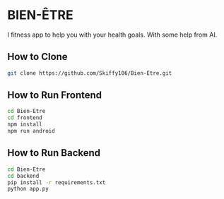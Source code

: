 # BIEN-ÊTRE
I fitness app to help you with your health goals. With some help from AI.

## How to Clone
```bash
git clone https://github.com/Skiffy106/Bien-Etre.git
```

## How to Run Frontend
```bash
cd Bien-Etre
cd frontend
npm install
npm run android
```

## How to Run Backend
```bash
cd Bien-Etre
cd backend
pip install -r requirements.txt
python app.py
```
